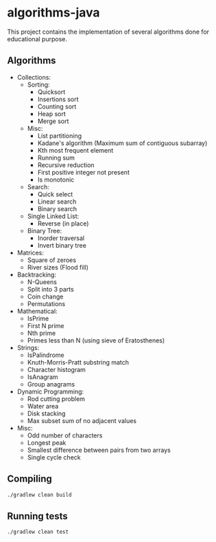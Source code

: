 # algorithms-java

This project contains the implementation of several algorithms done for educational purpose.

## Algorithms

* Collections:
    * Sorting:
        * Quicksort
        * Insertions sort
        * Counting sort
        * Heap sort
        * Merge sort
    * Misc:
        * List partitioning
        * Kadane's algorithm (Maximum sum of contiguous subarray)
        * Kth most frequent element
        * Running sum
        * Recursive reduction
        * First positive integer not present
        * Is monotonic
    * Search:
        * Quick select
        * Linear search
        * Binary search
    * Single Linked List:
        * Reverse (in place)
    * Binary Tree:
        * Inorder traversal
        * Invert binary tree
* Matrices:
    * Square of zeroes
    * River sizes (Flood fill)
* Backtracking:
    * N-Queens
    * Split into 3 parts
    * Coin change
    * Permutations
* Mathematical:
    * IsPrime
    * First N prime
    * Nth prime
    * Primes less than N (using sieve of Eratosthenes)
* Strings:
    * IsPalindrome
    * Knuth-Morris-Pratt substring match
    * Character histogram
    * IsAnagram
    * Group anagrams
* Dynamic Programming:
    * Rod cutting problem
    * Water area
    * Disk stacking
    * Max subset sum of no adjacent values
* Misc:
    * Odd number of characters
    * Longest peak
    * Smallest difference between pairs from two arrays
    * Single cycle check

## Compiling

```bash
./gradlew clean build
```

## Running tests
```bash
./gradlew clean test
```
